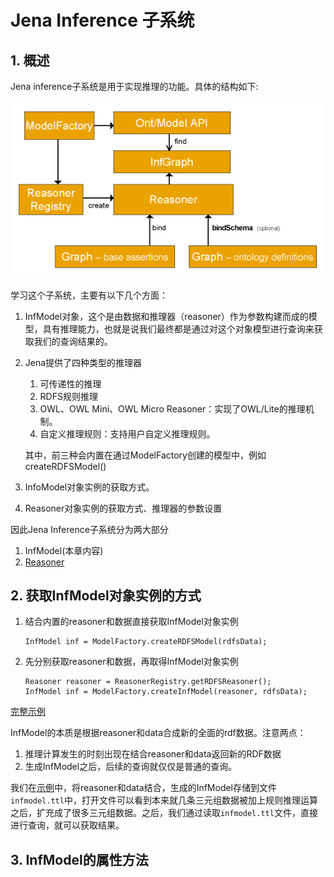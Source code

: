# Jena Inference 子系统

## 1. 概述

Jena inference子系统是用于实现推理的功能。具体的结构如下:

![reasoner-overview](../images/reasoner-overview.png)

学习这个子系统，主要有以下几个方面：

1. InfModel对象，这个是由数据和推理器（reasoner）作为参数构建而成的模型，具有推理能力，也就是说我们最终都是通过对这个对象模型进行查询来获取我们的查询结果的。

2. Jena提供了四种类型的推理器
   
   1. 可传递性的推理
   2. RDFS规则推理
   3. OWL、OWL Mini、OWL Micro Reasoner：实现了OWL/Lite的推理机制。
   4. 自定义推理规则：支持用户自定义推理规则。
   
   其中，前三种会内置在通过ModelFactory创建的模型中，例如createRDFSModel()
   
3. InfoModel对象实例的获取方式。

4. Reasoner对象实例的获取方式、推理器的参数设置


因此Jena Inference子系统分为两大部分

1. InfModel(本章内容)
2. [Reasoner](./reasoner.md)

## 2. 获取InfModel对象实例的方式

1. 结合内置的reasoner和数据直接获取InfModel对象实例

    ```
    InfModel inf = ModelFactory.createRDFSModel(rdfsData);
    ```
    
2. 先分别获取reasoner和数据，再取得InfModel对象实例

    ```
    Reasoner reasoner = ReasonerRegistry.getRDFSReasoner();
    InfModel inf = ModelFactory.createInfModel(reasoner, rdfsData);
    ```
    
[完整示例](../src/main/com.jena-learning/inference/InferenceExample.java)

InfModel的本质是根据reasoner和data合成新的全面的rdf数据。注意两点：

1. 推理计算发生的时刻出现在结合reasoner和data返回新的RDF数据
2. 生成InfModel之后，后续的查询就仅仅是普通的查询。

我们在[示例](../src/main/com.jena-learning/inference/InfModelStore.java)中，将reasoner和data结合，生成的InfModel存储到文件`infmodel.ttl`中，打开文件可以看到本来就几条三元组数据被加上规则推理运算之后，扩充成了很多三元组数据。之后，我们通过读取`infmodel.ttl`文件，直接进行查询，就可以获取结果。

## 3. InfModel的属性方法






